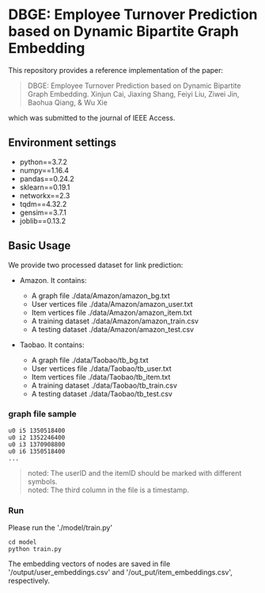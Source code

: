 # DBGE: Employee Turnover Prediction based on Dynamic Bipartite Graph Embedding

This repository provides a reference implementation of the paper: 

> DBGE: Employee Turnover Prediction based on Dynamic Bipartite Graph Embedding. Xinjun Cai, Jiaxing Shang, Feiyi Liu, Ziwei Jin, Baohua Qiang, & Wu
Xie

which was submitted to the journal of IEEE Access.



## Environment settings

- python==3.7.2
- numpy==1.16.4
- pandas==0.24.2
- sklearn==0.19.1
- networkx==2.3
- tqdm==4.32.2
- gensim==3.7.1
- joblib==0.13.2




## Basic Usage



We provide two processed dataset for link prediction:

- Amazon. It contains:
  - A graph file           ./data/Amazon/amazon_bg.txt 
  - User vertices file     ./data/Amazon/amazon_user.txt 
  - Item vertices file     ./data/Amazon/amazon_item.txt 
  - A training dataset     ./data/Amazon/amazon_train.csv 
  - A testing dataset      ./data/Amazon/amazon_test.csv

- Taobao. It contains:
  - A graph file           ./data/Taobao/tb_bg.txt 
  - User vertices file     ./data/Taobao/tb_user.txt 
  - Item vertices file     ./data/Taobao/tb_item.txt 
  - A training dataset     ./data/Taobao/tb_train.csv 
  - A testing dataset      ./data/Taobao/tb_test.csv


### graph file sample

```
u0 i5 1350518400
u0 i2 1352246400
u0 i3 1370908800
u0 i6 1350518400
...
```

> noted: The userID and the itemID should be marked with different symbols.<br>
> noted: The third column in the file is a timestamp.

### Run

Please run the './model/train.py' 

```
cd model
python train.py
```

The embedding vectors of nodes are saved in file '/output/user_embeddings.csv' and '/out_put/item_embeddings.csv', respectively.


